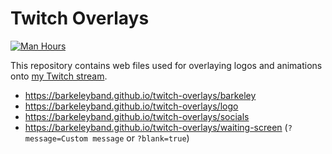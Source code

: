 # Twitch Overlays

[![Man Hours](https://img.shields.io/endpoint?url=https%3A%2F%2Fmh.jessemillar.com%2Fhours%3Frepo%3Dhttps%3A%2F%2Fgithub.com%2Fbarkeleyband%2Ftwitch-overlays.git)](https://jessemillar.com/r/man-hours)

This repository contains web files used for overlaying logos and animations onto [my Twitch stream](https://barkeleyband.com/r/twitch).

- https://barkeleyband.github.io/twitch-overlays/barkeley
- https://barkeleyband.github.io/twitch-overlays/logo
- https://barkeleyband.github.io/twitch-overlays/socials
- https://barkeleyband.github.io/twitch-overlays/waiting-screen (`?message=Custom message` or `?blank=true`)
